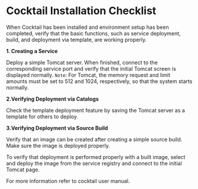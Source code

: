 # Cocktail Installation Checklist

When Cocktail has been installed and environment setup has been completed, verify that the basic functions, such as service deployment, build, and deployment via template, are working properly.

**1. Creating a Service**

Deploy a simple Tomcat server. When finished, connect to the corresponding service port and verify that the initial Tomcat screen is displayed normally. 
`Note`: For Tomcat, the memory request and limit amounts must be set to 512 and 1024, respectively, so that the system starts normally.

**2.Verifying Deployment via Catalogs**

Check the template deployment feature by saving the Tomcat server as a template for others to deploy.

**3.Verifying Deployment via Source Build**

Verify that an image can be created after creating a simple source build. Make sure the image is deployed properly.

To verify that deployment is performed properly with a built image, select and deploy the image from the service registry and connect to the initial Tomcat page.

For more information refer to cocktail user manual.



